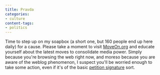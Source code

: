 ```yaml
---
title: Pravda
categories:
- culture
content-tags:
- politics
---
```


Time to step up on my soapbox (a short one, but 160 people end up here daily) for a cause.  Please take a moment to visit [MoveOn.org][1] and educate yourself about the latest moves to consolidate media power.  Simply because you're browsing the web right now, and moreso because you are aware of the weblog phenomenon, I suspect you'll be worried enough to take some action, even if it's of the basic [petition
signature][2] sort.

   [1]: http://www.moveon.org/moveonbulletin/bulletin12.html
   [2]: http://www.moveon.org/stopthefcc/
